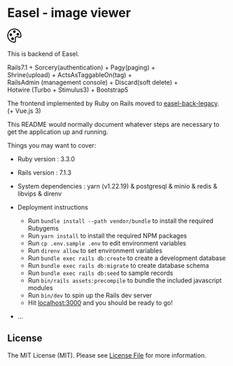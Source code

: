 # Easel - image viewer

![alt text](https://github.com/asip/easel-back/blob/main/public/palette.svg)

This is backend of Easel.

Rails7.1 + Sorcery(authentication) + Pagy(paging) +  
Shrine(upload) + ActsAsTaggableOn(tag) +  
RailsAdmin (management console) + Discard(soft delete) +  
Hotwire (Turbo + Stimulus3) + Bootstrap5

The frontend implemented by Ruby on Rails moved to [easel-back-legacy](https://github.com/asip/easel-back-legacy).  
(+ Vue.js 3)

This README would normally document whatever steps are necessary to get the
application up and running.

Things you may want to cover:

* Ruby version : 3.3.0
* Rails version : 7.1.3
* System dependencies : yarn (v1.22.19) & postgresql & minio & redis & libvips & direnv
* Deployment instructions
  * Run `bundle install --path vendor/bundle` to install the required Rubygems
  * Run `yarn install` to install the required NPM packages
  * Run `cp .env.sample .env` to edit environment variables
  * Run `direnv allow` to set environment variables
  * Run `bundle exec rails db:create` to create a development database
  * Run `bundle exec rails db:migrate` to create database schema
  * Run `bundle exec rails db:seed` to sample records
  * Run `bin/rails assets:precompile` to bundle the included javascript modules
  * Run `bin/dev` to spin up the Rails dev server
  * Hit [localhost:3000](http://localhost:3000/) and you should be ready to go!

* ...

## License

The MIT License (MIT). Please see [License File](https://github.com/asip/easel/blob/main/LICENSE-MIT.txt) for more information.
